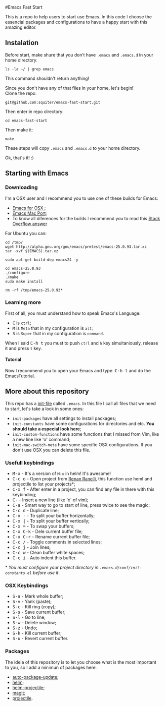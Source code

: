 #Emacs Fast Start

This is a repo to help users to start use Emacs. In this code I choose the essencial packages and configurations to have a happy start with this amazing editor.

## Instalation

Before start, make shure that you don't have `.emacs` and `.emacs.d` in your home directory:

```
ls -la ~/ | grep emacs
```

This command shouldn't return anything!

Since you don't have any of that files in your home, let's begin!  
Clone the repo:

```
git@github.com:squiter/emacs-fast-start.git
```
Then enter in repo directory:

```
cd emacs-fast-start
```

Then make it:

```
make
```
These steps will copy `.emacs` and `.emacs.d` to your home directory.

Ok, that's it! :)

## Starting with Emacs

### Downloading

I'm a OSX user and I recommend you to use one of these builds for Emacs:

* [Emacs for OSX ](http://emacsformacosx.com/);
* [Emacs Mac Port](https://github.com/railwaycat/homebrew-emacsmacport/releases);
* To know all diferences for the builds I recommend you to read this [Stack Overflow answer](http://emacs.stackexchange.com/questions/271/what-is-the-difference-between-aquamacs-and-other-mac-versions-of-emacs)

For Ubuntu you can:

```
cd /tmp/
wget http://alpha.gnu.org/gnu/emacs/pretest/emacs-25.0.93.tar.xz
tar -xvf $(EMACS).tar.xz

sudo apt-get build-dep emacs24 -y

cd emacs-25.0.93
./configure
./make
sudo make install

rm -rf /tmp/emacs-25.0.93*
```

### Learning more

First of all, you must understand how to speak Emacs's Language:

* <kbd>C</kbd> is `ctrl`;
* <kbd>M</kbd> is `Meta` that in my configuration is `alt`;
* <kbd>S</kbd> is `Super` that in my configuration is `command`.

When I said <kbd>C-h t</kbd> you must to push `ctrl` and `h` key simultaniously, release it and press `t` key.


#### Tutorial

Now I recommend you to open your Emacs and type: <kbd>C-h t</kbd> and do the EmacsTutorial.

## More about this repository

This repo has a [init-file](http://www.gnu.org/software/emacs/manual/html_node/emacs/Init-File.html) called `.emacs`. In this file I call all files that we need to start, let's take a look in some ones:

* `init-packages` have all settings to install packages;
* `init-constants` have some configurations for directories and etc. **You should take a especial look here**;
* `init-custom-functions` have some functions that I missed from Vim, like a new line like 'o' command;
* `init-mac-switch-meta` have some specific OSX configurations. If you don't use OSX you can delete this file.

### Usefull keybindings

* <kbd>M-x</kbd> - It's a version of `M-x` in helm! It's awesome!
* <kbd>C-c o</kbd> - Open project from [Renan Ranelli](http://twitter.com/rranelli), this  function use heml and projectile to list your projects*;
* <kbd>C-x f</kbd> - After enter in a project, you can find any file in there with this keybinding;
* <kbd>C-<return></kbd> - Insert a new line (like 'o' of vim);
* <kbd>C-a</kbd> - Smart way to go to start of line, press twice to see the magic;
* <kbd>C-c d</kbd> - Duplicate line;
* <kbd>C-x -</kbd> - To split your buffer horizontally;
* <kbd>C-x |</kbd> - To split your buffer vertically;
* <kbd>C-x =</kbd> - To swap your buffers;
* <kbd>C-x C-k</kbd> - Dele current buffer file;
* <kbd>C-x C-r</kbd> - Rename current buffer file;
* <kbd>C-c /</kbd> - Toggle comments in selected lines;
* <kbd>C-c j</kbd> - Join lines;
* <kbd>C-c w</kbd> - Clean buffer white spaces;
* <kbd>C-c i</kbd> - Auto indent this buffer.

\* *You must configure your project directory in `.emacs.d/conf/init-constants.el` before use it*.

### OSX Keybindings

* <kbd>S-a</kbd> - Mark whole buffer;
* <kbd>S-v</kbd> - Yank (paste);
* <kbd>S-c</kbd> - Kill ring (copy);
* <kbd>S-s</kbd> - Save current buffer;
* <kbd>S-l</kbd> - Go to line;
* <kbd>S-w</kbd> - Delete window;
* <kbd>S-z</kbd> - Undo;
* <kbd>S-k</kbd> - Kill current buffer;
* <kbd>S-u</kbd> - Revert current buffer.

### Packages

The ideia of this repository is to let you choose what is the most important to you, so I add a minimun of packages here.

* [auto-package-update](https://github.com/rranelli/auto-package-update.el);
* [helm](https://github.com/emacs-helm/helm);
* [helm-projectile](https://github.com/bbatsov/projectile/blob/master/helm-projectile.el);
* [magit](https://github.com/magit/magit);
* [projectile](https://github.com/bbatsov/projectile).
